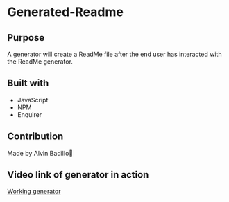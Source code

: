 # Generated-Readme

## Purpose
A generator will create a ReadMe file after the end user has interacted with the ReadMe generator. 

## Built with
* JavaScript
* NPM
* Enquirer

## Contribution 
Made by Alvin Badillo🙉

## Video link of generator in action
[Working generator](https://drive.google.com/file/d/1X-nG3tjumXrC52Gs0p0G6k_RtTs87omZ/view)
